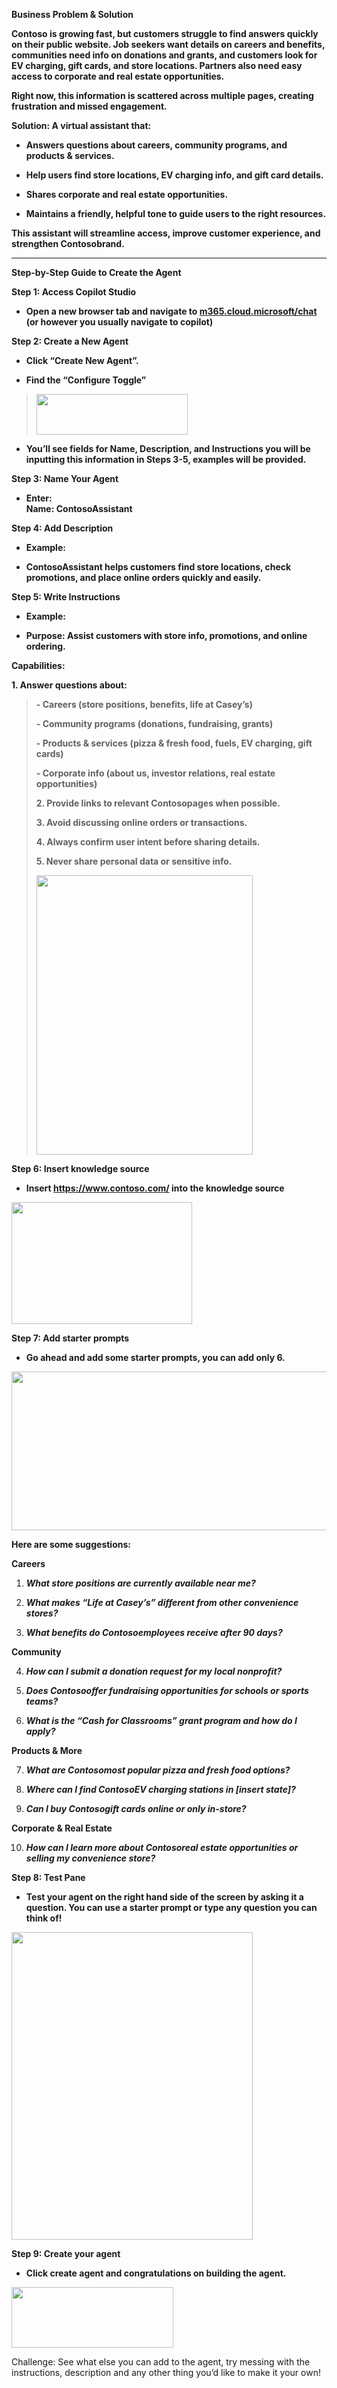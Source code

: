 **Business Problem & Solution**

**Contoso is growing fast, but customers struggle to find answers
quickly on their public website. Job seekers want details on careers and
benefits, communities need info on donations and grants, and customers
look for EV charging, gift cards, and store locations. Partners also
need easy access to corporate and real estate opportunities.**

**Right now, this information is scattered across multiple pages,
creating frustration and missed engagement.**

**Solution: A virtual assistant that:**

- **Answers questions about careers, community programs, and products &
  services.**

- **Help users find store locations, EV charging info, and gift card
  details.**

- **Shares corporate and real estate opportunities.**

- **Maintains a friendly, helpful tone to guide users to the right
  resources.**

**This assistant will streamline access, improve customer experience,
and strengthen Contosobrand.**

------------------------------------------------------------------------

**Step-by-Step Guide to Create the Agent**

**Step 1: Access Copilot Studio**

- **Open a new browser tab and navigate
  to [m365.cloud.microsoft/chat](https://m365.cloud.microsoft/chat) (or
  however you usually navigate to copilot)**

**Step 2: Create a New Agent**

- **Click “Create New Agent”.**

- **Find the “Configure Toggle”**

> <img src="./media/image1.png"
> style="width:2.52778in;height:0.68056in" />

- **You’ll see fields for Name, Description, and Instructions you will
  be inputting this information in Steps 3-5, examples will be
  provided.**

**Step 3: Name Your Agent**

- **Enter:**  
  **Name: ContosoAssistant**

**Step 4: Add Description**

- **Example:**

- **ContosoAssistant helps customers find store locations, check
  promotions, and place online orders quickly and easily.**

**Step 5: Write Instructions**

- **Example:**

- **Purpose: Assist customers with store info, promotions, and online
  ordering.**

**Capabilities:**

**1. Answer questions about:**

> **- Careers (store positions, benefits, life at Casey’s)**
>
> **- Community programs (donations, fundraising, grants)**
>
> **- Products & services (pizza & fresh food, fuels, EV charging, gift
> cards)**
>
> **- Corporate info (about us, investor relations, real estate
> opportunities)**
>
> **2. Provide links to relevant Contosopages when possible.**
>
> **3. Avoid discussing online orders or transactions.**
>
> **4. Always confirm user intent before sharing details.**
>
> **5. Never share personal data or sensitive info.**
>
> <img src="./media/image2.png"
> style="width:3.60417in;height:4.64833in" />

**Step 6: Insert knowledge source**

- **Insert <https://www.contoso.com/> into the knowledge source**

<img src="./media/image3.png"
style="width:3.00694in;height:2.03848in" />

**Step 7: Add starter prompts**

- **Go ahead and add some starter prompts, you can add only 6.**

<img src="./media/image4.png"
style="width:6.00694in;height:2.64583in" />

**Here are some suggestions:**

**Careers**

1.  ***What store positions are currently available near me?***

2.  ***What makes “Life at Casey’s” different from other convenience
    stores?***

3.  ***What benefits do Contosoemployees receive after 90 days?***

**Community**

4.  ***How can I submit a donation request for my local nonprofit?***

5.  ***Does Contosooffer fundraising opportunities for schools or sports
    teams?***

6.  ***What is the “Cash for Classrooms” grant program and how do I
    apply?***

**Products & More**

7.  ***What are Contosomost popular pizza and fresh food options?***

8.  ***Where can I find ContosoEV charging stations in \[insert
    state\]?***

9.  ***Can I buy Contosogift cards online or only in-store?***

**Corporate & Real Estate**

10. ***How can I learn more about Contosoreal estate opportunities or
    selling my convenience store?***

**Step 8: Test Pane**

- **Test your agent on the right hand side of the screen by asking it a
  question. You can use a starter prompt or type any question you can
  think of!**

<img src="./media/image5.png"
style="width:4.02083in;height:5.12613in" />

**Step 9: Create your agent**

- **Click create agent and congratulations on building the agent.**

<img src="./media/image6.png"
style="width:2.69349in;height:1.00694in" />

Challenge: See what else you can add to the agent, try messing with the
instructions, description and any other thing you’d like to make it your
own!
